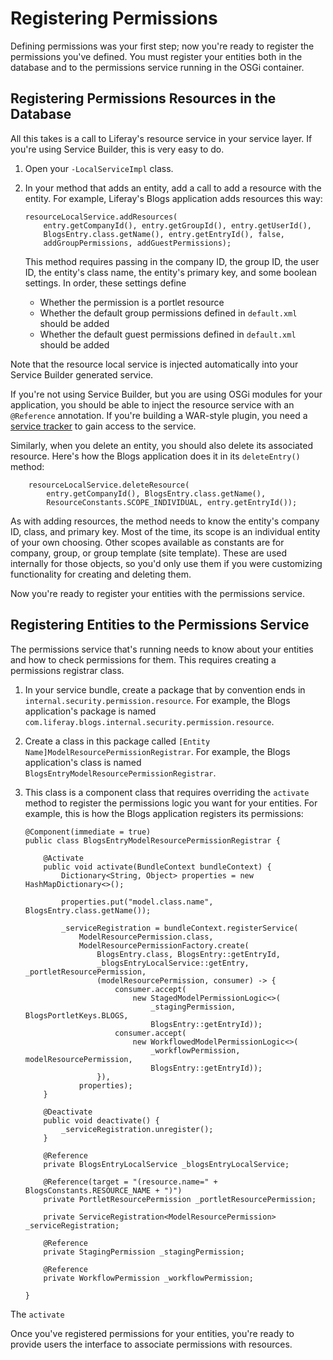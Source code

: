 # Registering Permissions

Defining permissions was your first step; now you're ready to register the
permissions you've defined. You must register your entities both in the database
and to the permissions service running in the OSGi container. 

## Registering Permissions Resources in the Database

All this takes is a call to Liferay's resource service in your service layer. If
you're using Service Builder, this is very easy to do. 

1.  Open your `-LocalServiceImpl` class. 

2.  In your method that adds an entity, add a call to add a resource with the
    entity. For example, Liferay's Blogs application adds resources this way: 
        
		resourceLocalService.addResources(
			entry.getCompanyId(), entry.getGroupId(), entry.getUserId(),
			BlogsEntry.class.getName(), entry.getEntryId(), false,
			addGroupPermissions, addGuestPermissions);

    This method requires passing in the company ID, the group ID, the user ID,
    the entity's class name, the entity's primary key, and some boolean
    settings. In order, these settings define 

    - Whether the permission is a portlet resource
    - Whether the default group permissions defined in `default.xml` should be
    added
    - Whether the default guest permissions defined in `default.xml` should be
    added

Note that the resource local service is injected automatically into your Service
Builder generated service. 

If you're not using Service Builder, but you are using OSGi modules for your
application, you should be able to inject the resource service with an
`@Reference` annotation. If you're building a WAR-style plugin, you need
a [service tracker](/develop/tutorials/-/knowledge_base/7-0/service-trackers) to
gain access to the service. 

Similarly, when you delete an entity, you should also delete its associated
resource. Here's how the Blogs application does it in its `deleteEntry()`
method: 

		resourceLocalService.deleteResource(
			entry.getCompanyId(), BlogsEntry.class.getName(),
			ResourceConstants.SCOPE_INDIVIDUAL, entry.getEntryId());

As with adding resources, the method needs to know the entity's company ID,
class, and primary key. Most of the time, its scope is an individual entity of
your own choosing. Other scopes available as constants are for company, group,
or group template (site template). These are used internally for those objects,
so you'd only use them if you were customizing functionality for creating and
deleting them. 

Now you're ready to register your entities with the permissions service. 

## Registering Entities to the Permissions Service

The permissions service that's running needs to know about your entities and how
to check permissions for them. This requires creating a permissions registrar
class. 

1.  In your service bundle, create a package that by convention ends in
    `internal.security.permission.resource`. For example, the Blogs
    application's package is named
    `com.liferay.blogs.internal.security.permission.resource`. 

2.  Create a class in this package called `[Entity
    Name]ModelResourcePermissionRegistrar`. For example, the Blogs application's
    class is named `BlogsEntryModelResourcePermissionRegistrar`. 

3.  This class is a component class that requires overriding the `activate`
    method to register the permissions logic you want for your entities. For
    example, this is how the Blogs application registers its permissions: 

        @Component(immediate = true)
        public class BlogsEntryModelResourcePermissionRegistrar {

            @Activate
            public void activate(BundleContext bundleContext) {
                Dictionary<String, Object> properties = new HashMapDictionary<>();

                properties.put("model.class.name", BlogsEntry.class.getName());

                _serviceRegistration = bundleContext.registerService(
                    ModelResourcePermission.class,
                    ModelResourcePermissionFactory.create(
                        BlogsEntry.class, BlogsEntry::getEntryId,
                        _blogsEntryLocalService::getEntry, _portletResourcePermission,
                        (modelResourcePermission, consumer) -> {
                            consumer.accept(
                                new StagedModelPermissionLogic<>(
                                    _stagingPermission, BlogsPortletKeys.BLOGS,
                                    BlogsEntry::getEntryId));
                            consumer.accept(
                                new WorkflowedModelPermissionLogic<>(
                                    _workflowPermission, modelResourcePermission,
                                    BlogsEntry::getEntryId));
                        }),
                    properties);
            }

            @Deactivate
            public void deactivate() {
                _serviceRegistration.unregister();
            }

            @Reference
            private BlogsEntryLocalService _blogsEntryLocalService;

            @Reference(target = "(resource.name=" + BlogsConstants.RESOURCE_NAME + ")")
            private PortletResourcePermission _portletResourcePermission;

            private ServiceRegistration<ModelResourcePermission> _serviceRegistration;

            @Reference
            private StagingPermission _stagingPermission;

            @Reference
            private WorkflowPermission _workflowPermission;

        }

The `activate` 

Once you've registered permissions for your entities, you're ready to provide
users the interface to associate permissions with resources. 

